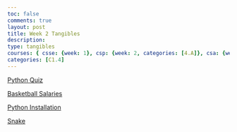 ```yaml
---
toc: false
comments: true
layout: post
title: Week 2 Tangibles
description:
type: tangibles
courses: { csse: {week: 1}, csp: {week: 2, categories: [4.A]}, csa: {week: 0} }
categories: [C1.4]
---
```


[Python Quiz](https://github.com/TimoA35/studentrepo/issues/1#issue-1882620750)

[Basketball Salaries](https://github.com/TimoA35/studentrepo/issues/2#issue-1883152382)

[Python Installation](https://github.com/TimoA35/studentrepo/issues/5#issue-1884558490)

[Snake](https://github.com/TimoA35/studentrepo/issues/6#issue-1884572540)

